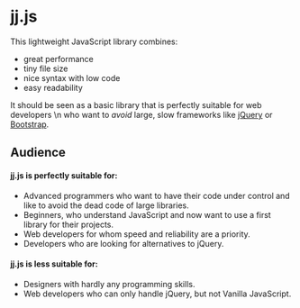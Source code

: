 # jj.js

This lightweight JavaScript library combines:
* great performance
* tiny file size
* nice syntax with low code
* easy readability

It should be seen as a basic library that is perfectly suitable for web developers \n who want to *avoid* large, slow frameworks like [jQuery](https://github.com/jquery/jquery) or [Bootstrap](https://github.com/twbs/bootstrap).

## Audience

#### jj.js is perfectly suitable for:
* Advanced programmers who want to have their code under control and like to avoid the dead code of large libraries.
* Beginners, who understand JavaScript and now want to use a first library for their projects.
* Web developers for whom speed and reliability are a priority.
* Developers who are looking for alternatives to jQuery.

#### jj.js is less suitable for:
* Designers with hardly any programming skills.
* Web developers who can only handle jQuery, but not Vanilla JavaScript.
